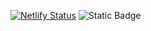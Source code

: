 [![Netlify Status](https://api.netlify.com/api/v1/badges/644e6c12-b9a0-46b6-b539-3d3814726489/deploy-status)](https://app.netlify.com/projects/algorithm-examples/deploys)
![Static Badge](https://img.shields.io/badge/python-3.12%2B-blue)
